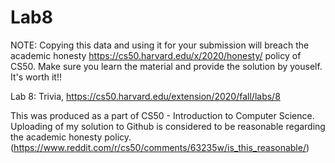 # Lab8
NOTE: Copying this data and using it for your submission will breach the academic honesty https://cs50.harvard.edu/x/2020/honesty/ policy of CS50. Make sure you learn the material and provide the solution by youself. It's worth it!!

Lab 8: Trivia, https://cs50.harvard.edu/extension/2020/fall/labs/8  

This was produced as a part of CS50 - Introduction to Computer Science. Uploading of my solution to Github is considered to be reasonable regarding the academic honesty policy. (https://www.reddit.com/r/cs50/comments/63235w/is_this_reasonable/)
